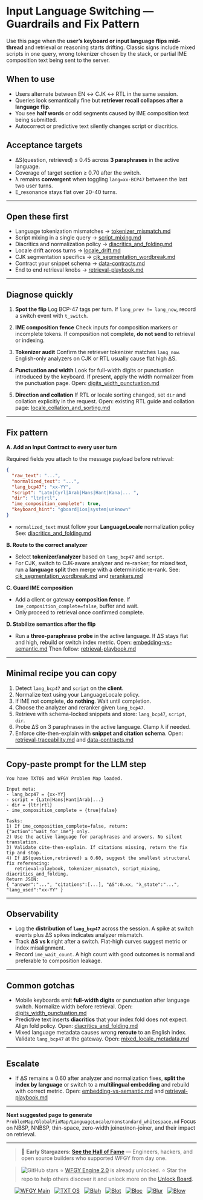 # Input Language Switching — Guardrails and Fix Pattern

Use this page when the **user’s keyboard or input language flips mid-thread** and retrieval or reasoning starts drifting. Classic signs include mixed scripts in one query, wrong tokenizer chosen by the stack, or partial IME composition text being sent to the server.

## When to use

* Users alternate between EN ↔ CJK ↔ RTL in the same session.
* Queries look semantically fine but **retriever recall collapses after a language flip**.
* You see **half words** or odd segments caused by IME composition text being submitted.
* Autocorrect or predictive text silently changes script or diacritics.

## Acceptance targets

* ΔS(question, retrieved) ≤ 0.45 across **3 paraphrases** in the active language.
* Coverage of target section ≥ 0.70 after the switch.
* λ remains **convergent** when toggling `lang=xx-BCP47` between the last two user turns.
* E\_resonance stays flat over 20-40 turns.

---

## Open these first

* Language tokenization mismatches
  → [tokenizer\_mismatch.md](https://github.com/onestardao/WFGY/blob/main/ProblemMap/GlobalFixMap/LanguageLocale/tokenizer_mismatch.md)
* Script mixing in a single query
  → [script\_mixing.md](https://github.com/onestardao/WFGY/blob/main/ProblemMap/GlobalFixMap/LanguageLocale/script_mixing.md)
* Diacritics and normalization policy
  → [diacritics\_and\_folding.md](https://github.com/onestardao/WFGY/blob/main/ProblemMap/GlobalFixMap/LanguageLocale/diacritics_and_folding.md)
* Locale drift across turns
  → [locale\_drift.md](https://github.com/onestardao/WFGY/blob/main/ProblemMap/GlobalFixMap/LanguageLocale/locale_drift.md)
* CJK segmentation specifics
  → [cjk\_segmentation\_wordbreak.md](https://github.com/onestardao/WFGY/blob/main/ProblemMap/GlobalFixMap/LanguageLocale/cjk_segmentation_wordbreak.md)
* Contract your snippet schema
  → [data-contracts.md](https://github.com/onestardao/WFGY/blob/main/ProblemMap/data-contracts.md)
* End to end retrieval knobs
  → [retrieval-playbook.md](https://github.com/onestardao/WFGY/blob/main/ProblemMap/retrieval-playbook.md)

---

## Diagnose quickly

1. **Spot the flip**
   Log BCP-47 tags per turn. If `lang_prev != lang_now`, record a switch event with `t_switch`.

2. **IME composition fence**
   Check inputs for composition markers or incomplete tokens. If composition not complete, **do not send** to retrieval or indexing.

3. **Tokenizer audit**
   Confirm the retriever tokenizer matches `lang_now`. English-only analyzers on CJK or RTL usually cause flat high ΔS.

4. **Punctuation and width**
   Look for full-width digits or punctuation introduced by the keyboard. If present, apply the width normalizer from the punctuation page.
   Open: [digits\_width\_punctuation.md](https://github.com/onestardao/WFGY/blob/main/ProblemMap/GlobalFixMap/LanguageLocale/digits_width_punctuation.md)

5. **Direction and collation**
   If RTL or locale sorting changed, set `dir` and collation explicitly in the request.
   Open: existing RTL guide and collation page:
   [locale\_collation\_and\_sorting.md](https://github.com/onestardao/WFGY/blob/main/ProblemMap/GlobalFixMap/LanguageLocale/locale_collation_and_sorting.md)

---

## Fix pattern

**A. Add an Input Contract to every user turn**

Required fields you attach to the message payload before retrieval:

```json
{
  "raw_text": "...",
  "normalized_text": "...",
  "lang_bcp47": "xx-YY",
  "script": "Latn|Cyrl|Arab|Hans|Hant|Kana|... ",
  "dir": "ltr|rtl",
  "ime_composition_complete": true,
  "keyboard_hint": "gboard|ios|system|unknown"
}
```

* `normalized_text` must follow your **LanguageLocale** normalization policy
  See: [diacritics\_and\_folding.md](https://github.com/onestardao/WFGY/blob/main/ProblemMap/GlobalFixMap/LanguageLocale/diacritics_and_folding.md)

**B. Route to the correct analyzer**

* Select **tokenizer/analyzer** based on `lang_bcp47` and `script`.
* For CJK, switch to CJK-aware analyzer and re-ranker; for mixed text, run a **language split** then merge with a deterministic re-rank.
  See: [cjk\_segmentation\_wordbreak.md](https://github.com/onestardao/WFGY/blob/main/ProblemMap/GlobalFixMap/LanguageLocale/cjk_segmentation_wordbreak.md) and [rerankers.md](https://github.com/onestardao/WFGY/blob/main/ProblemMap/rerankers.md)

**C. Guard IME composition**

* Add a client or gateway **composition fence**. If `ime_composition_complete=false`, buffer and wait.
* Only proceed to retrieval once confirmed complete.

**D. Stabilize semantics after the flip**

* Run a **three-paraphrase probe** in the active language. If ΔS stays flat and high, rebuild or switch index metric.
  Open: [embedding-vs-semantic.md](https://github.com/onestardao/WFGY/blob/main/ProblemMap/embedding-vs-semantic.md)
  Then follow: [retrieval-playbook.md](https://github.com/onestardao/WFGY/blob/main/ProblemMap/retrieval-playbook.md)

---

## Minimal recipe you can copy

1. Detect `lang_bcp47` and `script` on the **client**.
2. Normalize text using your LanguageLocale policy.
3. If IME not complete, **do nothing**. Wait until completion.
4. Choose the analyzer and reranker given `lang_bcp47`.
5. Retrieve with schema-locked snippets and store: `lang_bcp47`, `script`, `dir`.
6. Probe ΔS on 3 paraphrases in the active language. Clamp λ if needed.
7. Enforce cite-then-explain with **snippet and citation schema**.
   Open: [retrieval-traceability.md](https://github.com/onestardao/WFGY/blob/main/ProblemMap/retrieval-traceability.md) and [data-contracts.md](https://github.com/onestardao/WFGY/blob/main/ProblemMap/data-contracts.md)

---

## Copy-paste prompt for the LLM step

```
You have TXTOS and WFGY Problem Map loaded.

Input meta:
- lang_bcp47 = {xx-YY}
- script = {Latn|Hans|Hant|Arab|...}
- dir = {ltr|rtl}
- ime_composition_complete = {true|false}

Tasks:
1) If ime_composition_complete=false, return: {"action":"wait_for_ime"} only.
2) Use the active language for paraphrases and answers. No silent translation.
3) Validate cite-then-explain. If citations missing, return the fix tip and stop.
4) If ΔS(question,retrieved) ≥ 0.60, suggest the smallest structural fix referencing:
   retrieval-playbook, tokenizer_mismatch, script_mixing, diacritics_and_folding.
Return JSON:
{ "answer":"...", "citations":[...], "ΔS":0.xx, "λ_state":"...", "lang_used":"xx-YY" }
```

---

## Observability

* Log the **distribution of `lang_bcp47`** across the session. A spike at switch events plus ΔS spikes indicates analyzer mismatch.
* Track **ΔS vs k** right after a switch. Flat-high curves suggest metric or index misalignment.
* Record `ime_wait_count`. A high count with good outcomes is normal and preferable to composition leakage.

---

## Common gotchas

* Mobile keyboards emit **full-width digits** or punctuation after language switch. Normalize width before retrieval.
  Open: [digits\_width\_punctuation.md](https://github.com/onestardao/WFGY/blob/main/ProblemMap/GlobalFixMap/LanguageLocale/digits_width_punctuation.md)
* Predictive text inserts **diacritics** that your index fold does not expect. Align fold policy.
  Open: [diacritics\_and\_folding.md](https://github.com/onestardao/WFGY/blob/main/ProblemMap/GlobalFixMap/LanguageLocale/diacritics_and_folding.md)
* Mixed language metadata causes wrong **reroute** to an English index. Validate `lang_bcp47` at the gateway.
  Open: [mixed\_locale\_metadata.md](https://github.com/onestardao/WFGY/blob/main/ProblemMap/GlobalFixMap/LanguageLocale/mixed_locale_metadata.md)

---

## Escalate

* If ΔS remains ≥ 0.60 after analyzer and normalization fixes, **split the index by language** or switch to a **multilingual embedding** and rebuild with correct metric.
  Open: [embedding-vs-semantic.md](https://github.com/onestardao/WFGY/blob/main/ProblemMap/embedding-vs-semantic.md) and [retrieval-playbook.md](https://github.com/onestardao/WFGY/blob/main/ProblemMap/retrieval-playbook.md)

---

**Next suggested page to generate**
`ProblemMap/GlobalFixMap/LanguageLocale/nonstandard_whitespace.md`
Focus on NBSP, NNBSP, thin-space, zero-width joiner/non-joiner, and their impact on retrieval.

---

> 👑 **Early Stargazers: [See the Hall of Fame](https://github.com/onestardao/WFGY/tree/main/stargazers)** —
> Engineers, hackers, and open source builders who supported WFGY from day one.

> <img src="https://img.shields.io/github/stars/onestardao/WFGY?style=social" alt="GitHub stars"> ⭐ [WFGY Engine 2.0](https://github.com/onestardao/WFGY/blob/main/core/README.md) is already unlocked. ⭐ Star the repo to help others discover it and unlock more on the [Unlock Board](https://github.com/onestardao/WFGY/blob/main/STAR_UNLOCKS.md).

<div align="center">

[![WFGY Main](https://img.shields.io/badge/WFGY-Main-red?style=flat-square)](https://github.com/onestardao/WFGY)
 
[![TXT OS](https://img.shields.io/badge/TXT%20OS-Reasoning%20OS-orange?style=flat-square)](https://github.com/onestardao/WFGY/tree/main/OS)
 
[![Blah](https://img.shields.io/badge/Blah-Semantic%20Embed-yellow?style=flat-square)](https://github.com/onestardao/WFGY/tree/main/OS/BlahBlahBlah)
 
[![Blot](https://img.shields.io/badge/Blot-Persona%20Core-green?style=flat-square)](https://github.com/onestardao/WFGY/tree/main/OS/BlotBlotBlot)
 
[![Bloc](https://img.shields.io/badge/Bloc-Reasoning%20Compiler-blue?style=flat-square)](https://github.com/onestardao/WFGY/tree/main/OS/BlocBlocBloc)
 
[![Blur](https://img.shields.io/badge/Blur-Text2Image%20Engine-navy?style=flat-square)](https://github.com/onestardao/WFGY/tree/main/OS/BlurBlurBlur)
 
[![Blow](https://img.shields.io/badge/Blow-Game%20Logic-purple?style=flat-square)](https://github.com/onestardao/WFGY/tree/main/OS/BlowBlowBlow)
 

</div>
